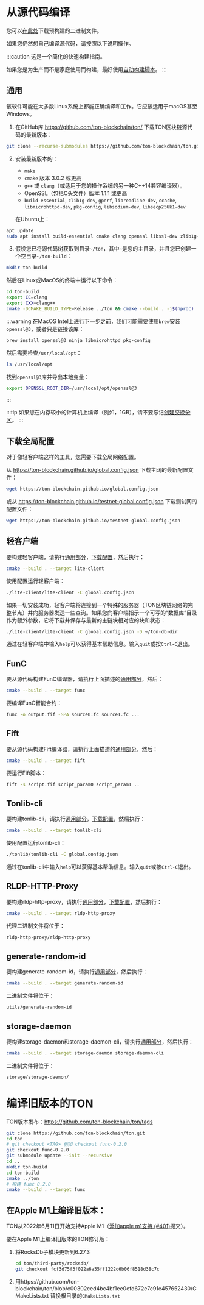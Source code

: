 # 从源代码编译

您可以[在此处](/develop/smart-contracts/environment/installation#1-download)下载预构建的二进制文件。

如果您仍然想自己编译源代码，请按照以下说明操作。

:::caution
这是一个简化的快速构建指南。

如果您是为生产而不是家庭使用而构建，最好使用[自动构建脚本](https://github.com/ton-blockchain/ton/tree/master/.github/workflows)。
:::

## 通用

该软件可能在大多数Linux系统上都能正确编译和工作。它应该适用于macOS甚至Windows。

1) 在GitHub库 https://github.com/ton-blockchain/ton/ 下载TON区块链源代码的最新版本：

```bash
git clone --recurse-submodules https://github.com/ton-blockchain/ton.git
```

2) 安装最新版本的：
   - `make`
   - `cmake` 版本 3.0.2 或更高
   - `g++` 或 `clang`（或适用于您的操作系统的另一种C++14兼容编译器）。
   - OpenSSL（包括C头文件）版本 1.1.1 或更高
   - `build-essential`, `zlib1g-dev`, `gperf`, `libreadline-dev`, `ccache`, `libmicrohttpd-dev`, `pkg-config`, `libsodium-dev`, `libsecp256k1-dev`

   在Ubuntu上：

```bash
apt update
sudo apt install build-essential cmake clang openssl libssl-dev zlib1g-dev gperf libreadline-dev ccache libmicrohttpd-dev pkg-config libsodium-dev libsecp256k1-dev
```

3) 假设您已将源代码树获取到目录`~/ton`，其中`~`是您的主目录，并且您已创建一个空目录`~/ton-build`：

```bash
mkdir ton-build
```

然后在Linux或MacOS的终端中运行以下命令：

```bash
cd ton-build
export CC=clang
export CXX=clang++
cmake -DCMAKE_BUILD_TYPE=Release ../ton && cmake --build . -j$(nproc)
```

:::warning
在MacOS Intel上进行下一步之前，我们可能需要使用`brew`安装`openssl@3`，或者只是链接该库：

```zsh
brew install openssl@3 ninja libmicrohttpd pkg-config
```

然后需要检查`/usr/local/opt`：

```zsh
ls /usr/local/opt
```

找到`openssl@3`库并导出本地变量：

```zsh
export OPENSSL_ROOT_DIR=/usr/local/opt/openssl@3
```

:::

:::tip
如果您在内存较小的计算机上编译（例如，1GB），请不要忘记[创建交换分区](/develop/howto/compile-swap)。
:::

## 下载全局配置

对于像轻客户端这样的工具，您需要下载全局网络配置。

从 https://ton-blockchain.github.io/global.config.json 下载主网的最新配置文件：

```bash
wget https://ton-blockchain.github.io/global.config.json
```

或从 https://ton-blockchain.github.io/testnet-global.config.json 下载测试网的配置文件：

```bash
wget https://ton-blockchain.github.io/testnet-global.config.json
```

## 轻客户端

要构建轻客户端，请执行[通用部分](/develop/howto/compile#common)，[下载配置](/develop/howto/compile#download-global-config)，然后执行：

```bash
cmake --build . --target lite-client
```

使用配置运行轻客户端：

```bash
./lite-client/lite-client -C global.config.json
```

如果一切安装成功，轻客户端将连接到一个特殊的服务器（TON区块链网络的完整节点）并向服务器发送一些查询。如果您向客户端指示一个可写的“数据库”目录作为额外参数，它将下载并保存与最新的主链块相对应的块和状态：

```bash
./lite-client/lite-client -C global.config.json -D ~/ton-db-dir
```

通过在轻客户端中输入`help`可以获得基本帮助信息。输入`quit`或按`Ctrl-C`退出。

## FunC

要从源代码构建FunC编译器，请执行上面描述的[通用部分](/develop/howto/compile#common)，然后：

```bash
cmake --build . --target func
```

要编译FunC智能合约：

```bash
func -o output.fif -SPA source0.fc source1.fc ...
```

## Fift

要从源代码构建Fift编译器，请执行上面描述的[通用部分](/develop/howto/compile#common)，然后：

```bash
cmake --build . --target fift
```

要运行Fift脚本：

```bash
fift -s script.fif script_param0 script_param1 ..
```

## Tonlib-cli

要构建tonlib-cli，请执行[通用部分](/develop/howto/compile#common)，[下载配置](/develop/howto/compile#download-global-config)，然后执行：

```bash
cmake --build . --target tonlib-cli
```

使用配置运行tonlib-cli：

```bash
./tonlib/tonlib-cli -C global.config.json
```

通过在tonlib-cli中输入`help`可以获得基本帮助信息。输入`quit`或按`Ctrl-C`退出。

## RLDP-HTTP-Proxy

要构建rldp-http-proxy，请执行[通用部分](/develop/howto/compile#common)，[下载配置](/develop/howto/compile#download-global-config)，然后执行：

```bash
cmake --build . --target rldp-http-proxy
```

代理二进制文件将位于：

```bash
rldp-http-proxy/rldp-http-proxy
```

## generate-random-id

要构建generate-random-id，请执行[通用部分](/develop/howto/compile#common)，然后执行：

```bash
cmake --build . --target generate-random-id
```

二进制文件将位于：

```bash
utils/generate-random-id
```

## storage-daemon

要构建storage-daemon和storage-daemon-cli，请执行[通用部分](/develop/howto/compile#common)，然后执行：

```bash
cmake --build . --target storage-daemon storage-daemon-cli
```

二进制文件将位于：

```bash
storage/storage-daemon/
```

# 编译旧版本的TON

TON版本发布：https://github.com/ton-blockchain/ton/tags

```bash
git clone https://github.com/ton-blockchain/ton.git
cd ton
# git checkout <TAG> 例如 checkout func-0.2.0
git checkout func-0.2.0
git submodule update --init --recursive 
cd ..
mkdir ton-build
cd ton-build
cmake ../ton
# 构建 func 0.2.0
cmake --build . --target func
```

## 在Apple M1上编译旧版本：

TON从2022年6月11日开始支持Apple M1（[添加apple m1支持 (#401)](https://github.com/ton-blockchain/ton/commit/c00302ced4bc4bf1ee0efd672e7c91e457652430)提交）。

要在Apple M1上编译旧版本的TON修订版：

1. 将RocksDb子模块更新到6.27.3
   ```bash
   cd ton/third-party/rocksdb/
   git checkout fcf3d75f3f022a6a55ff1222d6b06f8518d38c7c
   ```

2. 用https://github.com/ton-blockchain/ton/blob/c00302ced4bc4bf1ee0efd672e7c91e457652430/CMakeLists.txt 替换根目录的`CMakeLists.txt`
